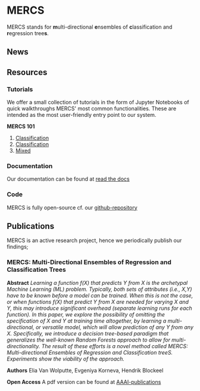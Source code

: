 # MERCS

MERCS stands for **m**ulti-directional **e**nsembles of **c**lassification and **r**egression tree**s**. 

## News

## Resources

### Tutorials

We offer a small collection of tutorials in the form of Jupyter Notebooks of quick walkthroughs MERCS' most common functionalities. These are intended as the most user-friendly entry point to our system. 

**MERCS 101**
1. [Classification](tutorials/01_mercs_basics_classification.html)
2. [Classification](tutorials/02_mercs_basics_regression.html)
3. [Mixed](tutorials/03_mercs_basics_mixed.html)

### Documentation

Our documentation can be found at [read the docs](https://mercs.readthedocs.io/en/latest/#)

### Code

MERCS is fully open-source cf. our [github-repository](https://github.com/eliavw/mercs-v5/)

## Publications

MERCS is an active research project, hence we periodically publish our findings;

### MERCS: Multi-Directional Ensembles of Regression and Classification Trees

**Abstract**
*Learning a function f(X) that predicts Y from X is the archetypal Machine Learning (ML) problem. Typically, both sets of attributes (i.e., X,Y) have to be known before a model can be trained. When this is not the case, or when functions f(X) that predict Y from X are needed for varying X and Y, this may introduce significant overhead (separate learning runs for each function). In this paper, we explore the possibility of omitting the specification of X and Y at training time altogether, by learning a multi-directional, or versatile model, which will allow prediction of any Y from any X. Specifically, we introduce a decision tree-based paradigm that generalizes the well-known Random Forests approach to allow for multi-directionality. The result of these efforts is a novel method called MERCS: Multi-directional Ensembles of Regression and Classification treeS. Experiments show the viability of the approach.*

**Authors**
Elia Van Wolputte, Evgeniya Korneva, Hendrik Blockeel

**Open Access**
A pdf version can be found at [AAAI-publications](https://www.aaai.org/ocs/index.php/AAAI/AAAI18/paper/viewFile/16875/16735)
